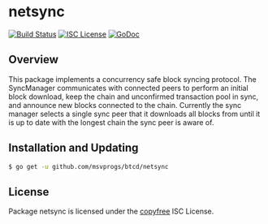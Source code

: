 netsync
=======

[![Build Status](https://github.com/msvprogs/btcd/workflows/Build%20and%20Test/badge.svg)](https://github.com/msvprogs/btcd/actions)
[![ISC License](http://img.shields.io/badge/license-ISC-blue.svg)](http://copyfree.org)
[![GoDoc](https://img.shields.io/badge/godoc-reference-blue.svg)](https://pkg.go.dev/github.com/msvprogs/btcd/netsync)

## Overview

This package implements a concurrency safe block syncing protocol. The
SyncManager communicates with connected peers to perform an initial block
download, keep the chain and unconfirmed transaction pool in sync, and announce
new blocks connected to the chain. Currently the sync manager selects a single
sync peer that it downloads all blocks from until it is up to date with the
longest chain the sync peer is aware of.

## Installation and Updating

```bash
$ go get -u github.com/msvprogs/btcd/netsync
```

## License

Package netsync is licensed under the [copyfree](http://copyfree.org) ISC License.
